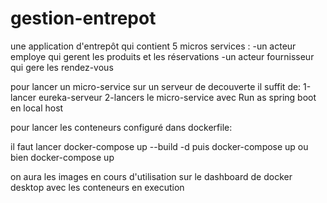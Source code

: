 # gestion-entrepot
une application d'entrepôt qui contient 5 micros services :
-un acteur employe qui gerent les produits et les réservations 
-un acteur fournisseur qui gere les rendez-vous

pour lancer un micro-service sur un serveur de decouverte il suffit de:
1-lancer eureka-serveur 
2-lancers le micro-service avec Run as spring boot en local host 

pour lancer les conteneurs configuré dans dockerfile:

il faut lancer docker-compose up --build -d puis docker-compose up
ou bien docker-compose up

on aura les images en cours d'utilisation sur le dashboard de docker desktop avec les conteneurs en execution
